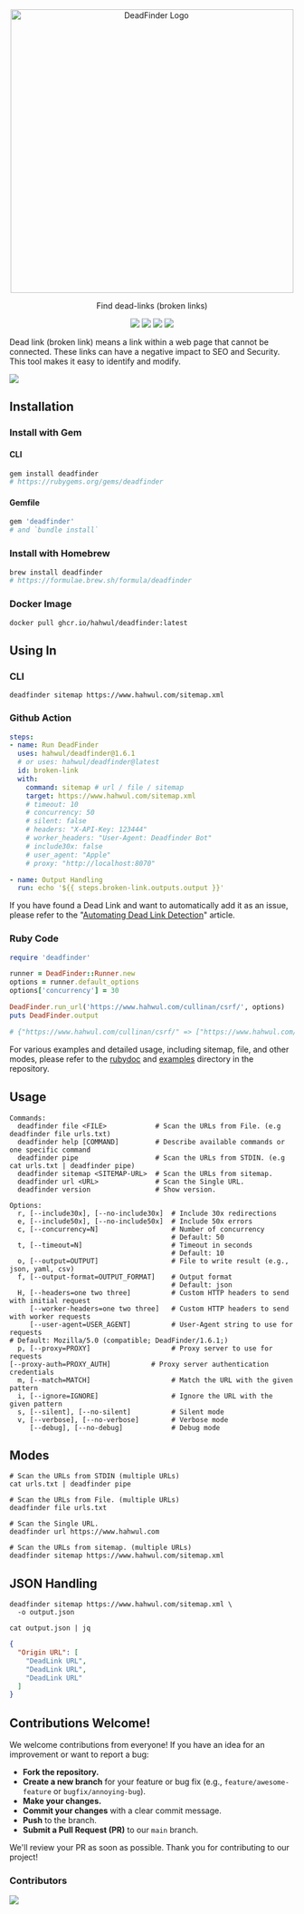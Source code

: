 <div align="center">
  <picture>
    <img alt="DeadFinder Logo" src="https://github.com/user-attachments/assets/1523d0be-31dd-4031-ac97-5feda474a6e9" width="500px;">
  </picture>
  <p>Find dead-links (broken links)</p>
</div>

<p align="center">
  <a href="#contributions-welcome"><img src="https://img.shields.io/badge/CONTRIBUTIONS-WELCOME-000000?style=for-the-badge&labelColor=000000"></a>
  <a href="https://app.codecov.io/gh/hahwul/deadfinder/"><img src="https://img.shields.io/codecov/c/gh/hahwul/deadfinder?style=for-the-badge&color=000000&logo=codecov&labelColor=000000"></a>
  <a href="https://rubygems.org/gems/deadfinder"><img src="https://img.shields.io/gem/v/deadfinder?style=for-the-badge&color=000000&logo=ruby&labelColor=000000&logoColor=red"></a>
  <a href="https://formulae.brew.sh/formula/deadfinder"><img src="https://img.shields.io/homebrew/v/deadfinder?style=for-the-badge&color=000000&logo=homebrew&labelColor=000000"></a>
</p>

Dead link (broken link) means a link within a web page that cannot be connected. These links can have a negative impact to SEO and Security. This tool makes it easy to identify and modify.

![](https://github.com/user-attachments/assets/92129de9-90c6-41e0-a424-883fe30858f6)

## Installation
### Install with Gem
#### CLI
```bash
gem install deadfinder
# https://rubygems.org/gems/deadfinder
```

#### Gemfile

```ruby
gem 'deadfinder'
# and `bundle install`
```

### Install with Homebrew
```bash
brew install deadfinder
# https://formulae.brew.sh/formula/deadfinder
```

### Docker Image
```shell
docker pull ghcr.io/hahwul/deadfinder:latest
```

## Using In
### CLI
```shell
deadfinder sitemap https://www.hahwul.com/sitemap.xml
```

### Github Action
```yml
steps:
- name: Run DeadFinder
  uses: hahwul/deadfinder@1.6.1
  # or uses: hahwul/deadfinder@latest
  id: broken-link
  with:
    command: sitemap # url / file / sitemap
    target: https://www.hahwul.com/sitemap.xml
    # timeout: 10
    # concurrency: 50
    # silent: false
    # headers: "X-API-Key: 123444"
    # worker_headers: "User-Agent: Deadfinder Bot"
    # include30x: false
    # user_agent: "Apple"
    # proxy: "http://localhost:8070"

- name: Output Handling
  run: echo '${{ steps.broken-link.outputs.output }}'
```

If you have found a Dead Link and want to automatically add it as an issue, please refer to the "[Automating Dead Link Detection](https://www.hahwul.com/2024/10/20/automating-dead-link-detection/)" article.

### Ruby Code
```ruby
require 'deadfinder'

runner = DeadFinder::Runner.new
options = runner.default_options
options['concurrency'] = 30

DeadFinder.run_url('https://www.hahwul.com/cullinan/csrf/', options)
puts DeadFinder.output

# {"https://www.hahwul.com/cullinan/csrf/" => ["https://www.hahwul.com/tag/cullinan/"]}
```

For various examples and detailed usage, including sitemap, file, and other modes, please refer to the [rubydoc](https://rubydoc.info/gems/deadfinder/DeadFinder) and [examples](./examples) directory in the repository.

## Usage
```
Commands:
  deadfinder file <FILE>            # Scan the URLs from File. (e.g deadfinder file urls.txt)
  deadfinder help [COMMAND]         # Describe available commands or one specific command
  deadfinder pipe                   # Scan the URLs from STDIN. (e.g cat urls.txt | deadfinder pipe)
  deadfinder sitemap <SITEMAP-URL>  # Scan the URLs from sitemap.
  deadfinder url <URL>              # Scan the Single URL.
  deadfinder version                # Show version.

Options:
  r, [--include30x], [--no-include30x]  # Include 30x redirections
  e, [--include50x], [--no-include50x]  # Include 50x errors
  c, [--concurrency=N]                  # Number of concurrency
                                        # Default: 50
  t, [--timeout=N]                      # Timeout in seconds
                                        # Default: 10
  o, [--output=OUTPUT]                  # File to write result (e.g., json, yaml, csv)
  f, [--output-format=OUTPUT_FORMAT]    # Output format
                                        # Default: json
  H, [--headers=one two three]          # Custom HTTP headers to send with initial request
     [--worker-headers=one two three]   # Custom HTTP headers to send with worker requests
     [--user-agent=USER_AGENT]          # User-Agent string to use for requests                                                                                                                      # Default: Mozilla/5.0 (compatible; DeadFinder/1.6.1;)
  p, [--proxy=PROXY]                    # Proxy server to use for requests                                                                                        [--proxy-auth=PROXY_AUTH]          # Proxy server authentication credentials
  m, [--match=MATCH]                    # Match the URL with the given pattern
  i, [--ignore=IGNORE]                  # Ignore the URL with the given pattern
  s, [--silent], [--no-silent]          # Silent mode
  v, [--verbose], [--no-verbose]        # Verbose mode
     [--debug], [--no-debug]            # Debug mode
```

## Modes
```shell
# Scan the URLs from STDIN (multiple URLs)
cat urls.txt | deadfinder pipe

# Scan the URLs from File. (multiple URLs)
deadfinder file urls.txt

# Scan the Single URL.
deadfinder url https://www.hahwul.com

# Scan the URLs from sitemap. (multiple URLs)
deadfinder sitemap https://www.hahwul.com/sitemap.xml
```

## JSON Handling
```shell
deadfinder sitemap https://www.hahwul.com/sitemap.xml \
  -o output.json
  
cat output.json | jq
```

```json
{
  "Origin URL": [
    "DeadLink URL",
    "DeadLink URL",
    "DeadLink URL"
  ]
}
```

## Contributions Welcome!

We welcome contributions from everyone! If you have an idea for an improvement or want to report a bug:

- **Fork the repository.**
- **Create a new branch** for your feature or bug fix (e.g., `feature/awesome-feature` or `bugfix/annoying-bug`).
- **Make your changes.**
- **Commit your changes** with a clear commit message.
- **Push** to the branch.
- **Submit a Pull Request (PR)** to our `main` branch.

We'll review your PR as soon as possible. Thank you for contributing to our project!

### Contributors

![](CONTRIBUTORS.svg)